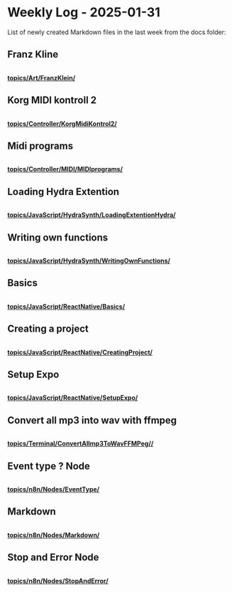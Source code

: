 # Weekly Log - 2025-01-31

List of newly created Markdown files in the last week from the docs folder:

## Franz Kline
![]()



**[topics/Art/FranzKlein/](https://levoxtrip.github.io/TKB/topics/Art/FranzKlein/)**

## Korg MIDI kontroll 2
![]()



**[topics/Controller/KorgMidiKontrol2/](https://levoxtrip.github.io/TKB/topics/Controller/KorgMidiKontrol2/)**

## Midi programs
![]()



**[topics/Controller/MIDI/MIDIprograms/](https://levoxtrip.github.io/TKB/topics/Controller/MIDI/MIDIprograms/)**

## Loading Hydra Extention
![]()



**[topics/JavaScript/HydraSynth/LoadingExtentionHydra/](https://levoxtrip.github.io/TKB/topics/JavaScript/HydraSynth/LoadingExtentionHydra/)**

## Writing own functions
![]()



**[topics/JavaScript/HydraSynth/WritingOwnFunctions/](https://levoxtrip.github.io/TKB/topics/JavaScript/HydraSynth/WritingOwnFunctions/)**

## Basics
![]()



**[topics/JavaScript/ReactNative/Basics/](https://levoxtrip.github.io/TKB/topics/JavaScript/ReactNative/Basics/)**

## Creating a project
![]()



**[topics/JavaScript/ReactNative/CreatingProject/](https://levoxtrip.github.io/TKB/topics/JavaScript/ReactNative/CreatingProject/)**

## Setup Expo
![]()



**[topics/JavaScript/ReactNative/SetupExpo/](https://levoxtrip.github.io/TKB/topics/JavaScript/ReactNative/SetupExpo/)**

## Convert all mp3 into wav with ffmpeg
![]()



**[topics/Terminal/ConvertAllmp3ToWavFFMPeg//](https://levoxtrip.github.io/TKB/topics/Terminal/ConvertAllmp3ToWavFFMPeg/)**

## Event type ? Node
![]()



**[topics/n8n/Nodes/EventType/](https://levoxtrip.github.io/TKB/topics/n8n/Nodes/EventType/)**

## Markdown
![]()



**[topics/n8n/Nodes/Markdown/](https://levoxtrip.github.io/TKB/topics/n8n/Nodes/Markdown/)**

## Stop and Error Node
![]()



**[topics/n8n/Nodes/StopAndError/](https://levoxtrip.github.io/TKB/topics/n8n/Nodes/StopAndError/)**

